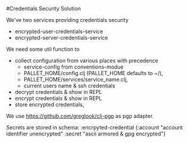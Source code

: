 #Credentials Security Solution

We've two services providing credentials security
* encrypted-user-credentials-service
* encrypted-server-credentials-service

We need some util function to 
* collect configuration from various places with precedence  
  * service-config from conventions-modue
  * PALLET_HOME/config.clj (PALLET_HOME defaults to ~/), 
  * PALLET_HOME/services/service_name.clj,  
  * current users name & ssh credentials
* decrypt credentials & show in REPL
* encrypt credentials & show in REPL 
* store encrypted credentials,

We use https://github.com/greglook/clj-pgp as pgp adapter.

Secrets are stored in schema:
:encrpyted-credential 
  {:account "account identifier unencrypted"
   :secret "ascii armored & gpg encrypted"}